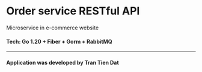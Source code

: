 # Order service RESTful API
Microservice in e-commerce website
<h4>Tech: Go 1.20 + Fiber + Gorm + RabbitMQ</h4>
<hr></hr>
<h4>Application was developed by Tran Tien Dat<h4>
